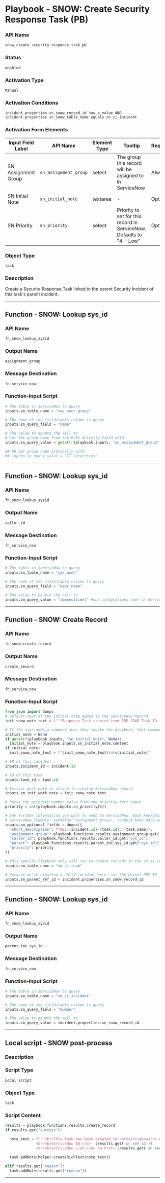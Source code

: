 <!--
    DO NOT MANUALLY EDIT THIS FILE
    THIS FILE IS AUTOMATICALLY GENERATED WITH resilient-sdk codegen
    Generated with resilient-sdk v52.0.0.0.1010
-->

# Playbook - SNOW: Create Security Response Task (PB)

### API Name
`snow_create_security_response_task_pb`

### Status
`enabled`

### Activation Type
`Manual`

### Activation Conditions
`incident.properties.sn_snow_record_id has_a_value AND incident.properties.sn_snow_table_name equals sn_si_incident`

### Activation Form Elements
| Input Field Label | API Name | Element Type | Tooltip | Requirement |
| ----------------- | -------- | ------------ | ------- | ----------- |
| SN Assignment Group | `sn_assignment_group` | select | The group this record will be assigned to in ServiceNow | Always |
| SN Initial Note | `sn_initial_note` | textarea | - | Optional |
| SN Priority | `sn_priority` | select | Priority to set for this record in ServiceNow. Defaults to "4 - Low" | Optional |

### Object Type
`task`

### Description
Create a Security Response Task linked to the parent Security Incident of this task's parent incident.


---
## Function - SNOW: Lookup sys_id

### API Name
`fn_snow_lookup_sysid`

### Output Name
`assignment_group`

### Message Destination
`fn_service_now`

### Function-Input Script
```python
# The table in ServiceNow to query
inputs.sn_table_name = "sys_user_group"

# The name of the field/table column to query
inputs.sn_query_field = "name"

# The value to equate the cell to
# Get the group name from the Rule Activity Field with:
inputs.sn_query_value = getattr(playbook.inputs, "sn_assignment_group", None)

## OR Set group name statically with:
## inputs.sn_query_value = "IT Securities"
```

---
## Function - SNOW: Lookup sys_id

### API Name
`fn_snow_lookup_sysid`

### Output Name
`caller_id`

### Message Destination
`fn_service_now`

### Function-Input Script
```python
# The table in ServiceNow to query
inputs.sn_table_name = "sys_user"

# The name of the field/table column to query
inputs.sn_query_field = "user_name"

# The value to equate the cell to
inputs.sn_query_value = "ibmresilient" #our integrations user in ServiceNow
```

---
## Function - SNOW: Create Record

### API Name
`fn_snow_create_record`

### Output Name
`create_record`

### Message Destination
`fn_service_now`

### Function-Input Script
```python
from json import dumps
# Default text of the initial note added to the ServiceNow Record
init_snow_note_text = f"""Response Task created from IBM SOAR Task ID: {task.id}. Associated IBM SOAR Incident ID: {incident.id}. Parent incident in SerivceNow: {incident.properties.sn_snow_record_id}"""

# If the user adds a comment when they invoke the playbook, that comment gets concatenated here
initial_note = None
if getattr(playbook.inputs, "sn_initial_note", None):
  initial_note = playbook.inputs.sn_initial_note.content
if initial_note:
  init_snow_note_text = f"{init_snow_note_text}\n\n{initial_note}"

# ID of this incident
inputs.incident_id = incident.id

# ID of this task
inputs.task_id = task.id

# Initial work note to attach to created ServiceNow record
inputs.sn_init_work_note = init_snow_note_text

# Parse the priority number value from the priority text input
priority = int(playbook.inputs.sn_priority[0])

# Any further information you want to send to ServiceNow. Each Key/Value pair is attached to the Request object and accessible in ServiceNow.
# ServiceNow Example: setValue('assignment_group', request.body.data.sn_optional_fields.assignment_group)
inputs.sn_optional_fields = dumps({
  "short_description": f"RES-{incident.id}-{task.id}: {task.name}",
  "assignment_group": playbook.functions.results.assignment_group.get("sys_id"),
  "caller_id": playbook.functions.results.caller_id.get("sys_id"),
  "parent": playbook.functions.results.parent_inc_sys_id.get("sys_id"),
  "priority": priority
})

# this specifc Playbook only will run to create recrods in the sn_si_task table
inputs.sn_table_name = "sn_si_task"

# because we're creating a child incident here, set the parent REF ID
inputs.sn_parent_ref_id = incident.properties.sn_snow_record_id

```

---
## Function - SNOW: Lookup sys_id

### API Name
`fn_snow_lookup_sysid`

### Output Name
`parent_inc_sys_id`

### Message Destination
`fn_service_now`

### Function-Input Script
```python
# The table in ServiceNow to query
inputs.sn_table_name = "sn_si_incident"

# The name of the field/table column to query
inputs.sn_query_field = "number"

# The value to equate the cell to
inputs.sn_query_value = incident.properties.sn_snow_record_id
```

---

## Local script - SNOW post-process

### Description


### Script Type
`Local script`

### Object Type
`task`

### Script Content
```python
results = playbook.functions.results.create_record
if results.get("success"):

  note_text = f"""<br>This Task has been created in <b>ServiceNow</b> with Priority '{playbook.inputs.sn_priority}' in the {results.get('sn_table_name')} table as a Security Response Task for parent Security Incident {incident.properties.sn_snow_record_id} ({incident.properties.sn_snow_record_link.content}).
              <br><b>ServiceNow ID:</b>  {results.get('sn_ref_id')}
              <br><b>ServiceNow Link:</b> <a href='{results.get('sn_record_link')}'>{results.get('sn_record_link')}</a>"""

  task.addNote(helper.createRichText(note_text))

elif results.get("reason"):
  task.addNote(results.get("reason"))

```

---


